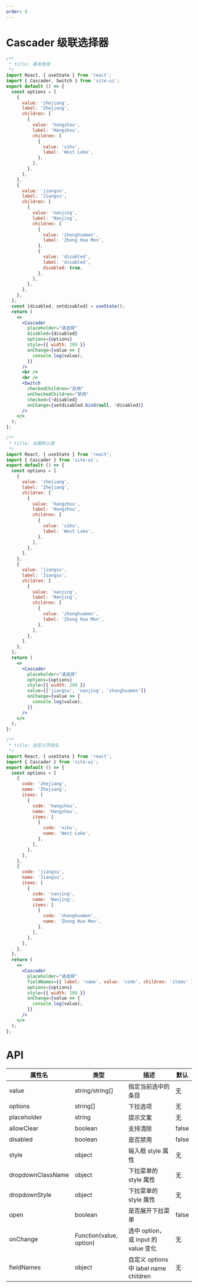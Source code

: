```yaml
---
order: 8
---
```


# Cascader 级联选择器

```jsx
/**
 * title: 基本使用
 */
import React, { useState } from 'react';
import { Cascader, Switch } from 'site-ui';
export default () => {
  const options = [
    {
      value: 'zhejiang',
      label: 'Zhejiang',
      children: [
        {
          value: 'hangzhou',
          label: 'Hangzhou',
          children: [
            {
              value: 'xihu',
              label: 'West Lake',
            },
          ],
        },
      ],
    },
    {
      value: 'jiangsu',
      label: 'Jiangsu',
      children: [
        {
          value: 'nanjing',
          label: 'Nanjing',
          children: [
            {
              value: 'zhonghuamen',
              label: 'Zhong Hua Men',
            },
            {
              value: 'disabled',
              label: 'disabled',
              disabled: true,
            },
          ],
        },
      ],
    },
  ];
  const [disabled, setdisabled] = useState();
  return (
    <>
      <Cascader
        placeholder="请选择"
        disabled={disabled}
        options={options}
        style={{ width: 200 }}
        onChange={value => {
          console.log(value);
        }}
      />
      <br />
      <br />
      <Switch
        checkedChildren="启用"
        unCheckedChildren="禁用"
        checked={!disabled}
        onChange={setdisabled.bind(null, !disabled)}
      />
    </>
  );
};
```

```jsx
/**
 * title: 设置默认值
 */
import React, { useState } from 'react';
import { Cascader } from 'site-ui';
export default () => {
  const options = [
    {
      value: 'zhejiang',
      label: 'Zhejiang',
      children: [
        {
          value: 'hangzhou',
          label: 'Hangzhou',
          children: [
            {
              value: 'xihu',
              label: 'West Lake',
            },
          ],
        },
      ],
    },
    {
      value: 'jiangsu',
      label: 'Jiangsu',
      children: [
        {
          value: 'nanjing',
          label: 'Nanjing',
          children: [
            {
              value: 'zhonghuamen',
              label: 'Zhong Hua Men',
            },
          ],
        },
      ],
    },
  ];
  return (
    <>
      <Cascader
        placeholder="请选择"
        options={options}
        style={{ width: 200 }}
        value={['jiangsu', 'nanjing', 'zhonghuamen']}
        onChange={value => {
          console.log(value);
        }}
      />
    </>
  );
};
```

```jsx
/**
 * title: 自定义字段名
 */
import React, { useState } from 'react';
import { Cascader } from 'site-ui';
export default () => {
  const options = [
    {
      code: 'zhejiang',
      name: 'Zhejiang',
      items: [
        {
          code: 'hangzhou',
          name: 'Hangzhou',
          items: [
            {
              code: 'xihu',
              name: 'West Lake',
            },
          ],
        },
      ],
    },
    {
      code: 'jiangsu',
      name: 'Jiangsu',
      items: [
        {
          code: 'nanjing',
          name: 'Nanjing',
          items: [
            {
              code: 'zhonghuamen',
              name: 'Zhong Hua Men',
            },
          ],
        },
      ],
    },
  ];
  return (
    <>
      <Cascader
        placeholder="请选择"
        fieldNames={{ label: 'name', value: 'code', children: 'items' }}
        options={options}
        style={{ width: 200 }}
        onChange={value => {
          console.log(value);
        }}
      />
    </>
  );
};
```

# API

| **属性名**        | **类型**                | **描述**                              | **默认** |
| ----------------- | ----------------------- | ------------------------------------- | -------- |
| value             | string/string[]         | 指定当前选中的条目                    | 无       |
| options           | string[]                | 下拉选项                              | 无       |
| placeholder       | string                  | 提示文案                              | 无       |
| allowClear        | boolean                 | 支持清除                              | false    |
| disabled          | boolean                 | 是否禁用                              | false    |
| style             | object                  | 输入框 style 属性                     | 无       |
| dropdownClassName | object                  | 下拉菜单的 style 属性                 | 无       |
| dropdownStyle     | object                  | 下拉菜单的 style 属性                 | 无       |
| open              | boolean                 | 是否展开下拉菜单                      | false    |
| onChange          | Function(value, option) | 选中 option，或 input 的 value 变化   | 无       |
| fieldNames        | object                  | 自定义 options 中 label name children | 无       |
